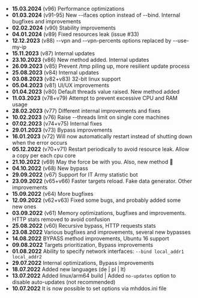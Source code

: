 - **15.03.2024** (v96) Performance optimizations
- **01.03.2024** (v91-95) New --ifaces option instead of --bind. Internal bugfixes and improvements
- **02.02.2024** (v90) Stability improvements
- **04.01.2024** (v89) Fixed resources leak (issue #33)
- **12.12.2023** (v88) --vpn and --vpn-percents options replaced by --use-my-ip
- **15.11.2023** (v87) Internal updates
- **23.10.2023** (v86) New method added. Internal updates
- **26.09.2023** (v85) Prevent /tmp piling up, more resilient update process
- **25.08.2023** (v84) Internal updates
- **03.08.2023** (v82+v83) 32-bit linux support
- **05.04.2023** (v81) UI/UX improvements
- **01.04.2023** (v80) Default threads value raised. New method added
- **11.03.2023** (v78+v79) Attempt to prevent excessive CPU and RAM usage 
- **28.02.2023** (v77) Different internal improvements and fixes
- **10.02.2023** (v76) Raise --threads limit on single core machines
- **07.02.2023** (v74+v75) Internal fixes
- **29.01.2023** (v73) Bypass improvements
- **16.01.2023** (v72) Will now automatically restart instead of shutting down when the error occurs
- **05.12.2022** (v70+v71) Restart periodically to avoid resource leak. Allow a copy per each cpu core
- **21.10.2022** (v69) May the force be with you. Also, new method 🚀
- **04.10.2022** (v68) New bypass
- **29.09.2022** (v67) Support for IT Army statistic bot
- **23.09.2022** (v65+v66) Faster targets reload. Fake data generator. Other improvements
- **15.09.2022** (v64) More bugfixes
- **12.09.2022** (v62+v63) Fixed some bugs, and probably added some new ones
- **03.09.2022** (v61) Memory optimizations, bugfixes and improvements. HTTP stats removed to avoid confusion
- **25.08.2022** (v60) Recursive bypass, HTTP requests stats
- **23.08.2022** Various bugfixes and improvements, several new bypasses
- **14.08.2022** BYPASS method improvements, Ubuntu 16 support
- **09.08.2022** Targets prioritization, Bypass improvements
- **01.08.2022** Ability to specify network interfaces: `--bind local_addr1 local_addr2`
- **29.07.2022** Internal optimizations, Bypass improvements
- **18.07.2022** Added new languages (de | pl | lt)
- **13.07.2022** Added linux/arm64 build | Added `no-updates` option to disable auto-updates (not recommended)
- **10.07.2022** It is now possible to set options via mhddos.ini file
